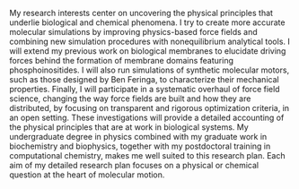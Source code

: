 My research interests center on uncovering the physical principles that underlie biological and chemical phenomena. 
I try to create more accurate molecular simulations by improving physics-based force fields and combining new simulation procedures with nonequilibrium analytical tools.
I will extend my previous work on biological membranes to elucidate driving forces behind the formation of membrane domains featuring phosphoinositides.
I will also run simulations of synthetic molecular motors, such as those designed by Ben Feringa, to characterize their mechanical properties.
Finally, I will participate in a systematic overhaul of force field science, changing the way force fields are built and how they are distributed, by focusing on transparent and rigorous optimization criteria, in an open setting.
These investigations will provide a detailed accounting of the physical principles that are at work in biological systems.
My undergraduate degree in physics combined with my graduate work in biochemistry and biophysics, together with my postdoctoral training in computational chemistry, makes me well suited to this research plan.
Each aim of my detailed research plan focuses on a physical or chemical question at the heart of molecular motion.